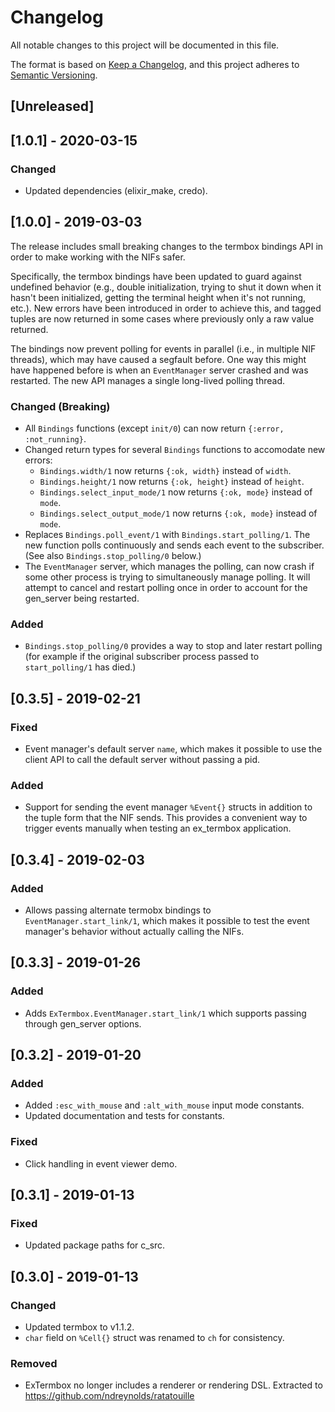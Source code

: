 # Changelog
All notable changes to this project will be documented in this file.

The format is based on [Keep a Changelog](https://keepachangelog.com/en/1.0.0/),
and this project adheres to [Semantic Versioning](https://semver.org/spec/v2.0.0.html).

## [Unreleased]

## [1.0.1] - 2020-03-15
### Changed
- Updated dependencies (elixir_make, credo).

## [1.0.0] - 2019-03-03
The release includes small breaking changes to the termbox bindings API in order
to make working with the NIFs safer.

Specifically, the termbox bindings have been updated to guard against undefined
behavior (e.g., double initialization, trying to shut it down when it hasn't
been initialized, getting the terminal height when it's not running, etc.). New
errors have been introduced in order to achieve this, and tagged tuples are now
returned in some cases where previously only a raw value returned.

The bindings now prevent polling for events in parallel (i.e., in multiple NIF
threads), which may have caused a segfault before. One way this might have
happened before is when an `EventManager` server crashed and was restarted. The
new API manages a single long-lived polling thread.
### Changed (Breaking)
- All `Bindings` functions (except `init/0`) can now return `{:error, :not_running}`.
- Changed return types for several `Bindings` functions to accomodate new errors:
  - `Bindings.width/1` now returns `{:ok, width}` instead of `width`.
  - `Bindings.height/1` now returns `{:ok, height}` instead of `height`.
  - `Bindings.select_input_mode/1` now returns `{:ok, mode}` instead of `mode`.
  - `Bindings.select_output_mode/1` now returns `{:ok, mode}` instead of `mode`.
- Replaces `Bindings.poll_event/1` with `Bindings.start_polling/1`. The new
  function polls continuously and sends each event to the subscriber. (See also
  `Bindings.stop_polling/0` below.)
- The `EventManager` server, which manages the polling, can now crash if some
  other process is trying to simultaneously manage polling. It will attempt to
  cancel and restart polling once in order to account for the gen_server being
  restarted.
### Added
- `Bindings.stop_polling/0` provides a way to stop and later restart polling
  (for example if the original subscriber process passed to `start_polling/1`
  has died.)

## [0.3.5] - 2019-02-21
### Fixed
- Event manager's default server `name`, which makes it possible to use the
  client API to call the default server without passing a pid.
### Added
- Support for sending the event manager `%Event{}` structs in addition to the
  tuple form that the NIF sends. This provides a convenient way to trigger
  events manually when testing an ex_termbox application.

## [0.3.4] - 2019-02-03
### Added
- Allows passing alternate termobx bindings to `EventManager.start_link/1`,
  which makes it possible to test the event manager's behavior without actually
  calling the NIFs.

## [0.3.3] - 2019-01-26
### Added
- Adds `ExTermbox.EventManager.start_link/1` which supports passing through
  gen_server options.

## [0.3.2] - 2019-01-20
### Added
- Added `:esc_with_mouse` and `:alt_with_mouse` input mode constants.
- Updated documentation and tests for constants.
### Fixed
- Click handling in event viewer demo.

## [0.3.1] - 2019-01-13
### Fixed
- Updated package paths for c_src.

## [0.3.0] - 2019-01-13
### Changed
- Updated termbox to v1.1.2.
- `char` field on `%Cell{}` struct was renamed to `ch` for consistency.
### Removed
- ExTermbox no longer includes a renderer or rendering DSL. Extracted to
  https://github.com/ndreynolds/ratatouille
